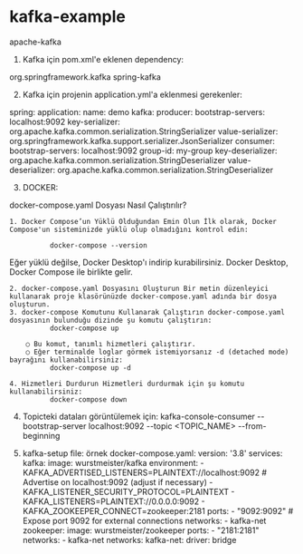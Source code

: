 # kafka-example
apache-kafka

1. Kafka için pom.xml'e eklenen dependency:

<!-- Spring Kafka -->
<dependency>
    <groupId>org.springframework.kafka</groupId>
    <artifactId>spring-kafka</artifactId>
</dependency>

2. Kafka için projenin application.yml'a eklenmesi gerekenler:

spring:
  application:
    name: demo
  kafka:
    producer:
      bootstrap-servers: localhost:9092
      key-serializer: org.apache.kafka.common.serialization.StringSerializer
      value-serializer: org.springframework.kafka.support.serializer.JsonSerializer
    consumer:
      bootstrap-servers: localhost:9092
      group-id: my-group
      key-deserializer: org.apache.kafka.common.serialization.StringDeserializer
      value-deserializer: org.apache.kafka.common.serialization.StringDeserializer


3. DOCKER:

docker-compose.yaml Dosyası Nasıl Çalıştırılır?

	1. Docker Compose’un Yüklü Olduğundan Emin Olun İlk olarak, Docker Compose'un sisteminizde yüklü olup olmadığını kontrol edin:

              docker-compose --version

Eğer yüklü değilse, Docker Desktop'ı indirip kurabilirsiniz. Docker Desktop, Docker Compose ile birlikte gelir.
	
	2. docker-compose.yaml Dosyasını Oluşturun Bir metin düzenleyici kullanarak proje klasörünüzde docker-compose.yaml adında bir dosya oluşturun.
	3. docker-compose Komutunu Kullanarak Çalıştırın docker-compose.yaml dosyasının bulunduğu dizinde şu komutu çalıştırın:
              docker-compose up
              
		○ Bu komut, tanımlı hizmetleri çalıştırır.
		○ Eğer terminalde loglar görmek istemiyorsanız -d (detached mode) bayrağını kullanabilirsiniz:
              docker-compose up -d
              
	4. Hizmetleri Durdurun Hizmetleri durdurmak için şu komutu kullanabilirsiniz:
              docker-compose down



  
4. Topicteki dataları görüntülemek için:
      kafka-console-consumer --bootstrap-server localhost:9092 --topic <TOPIC_NAME> --from-beginning


5. kafka-setup file:
örnek docker-compose.yaml:
      version: '3.8'
      services:
	kafka:
	  image: wurstmeister/kafka
	  environment:
	    - KAFKA_ADVERTISED_LISTENERS=PLAINTEXT://localhost:9092  # Advertise on localhost:9092 (adjust if necessary)
	    - KAFKA_LISTENER_SECURITY_PROTOCOL=PLAINTEXT
	    - KAFKA_LISTENERS=PLAINTEXT://0.0.0.0:9092
	    - KAFKA_ZOOKEEPER_CONNECT=zookeeper:2181
	  ports:
	    - "9092:9092"  # Expose port 9092 for external connections
	  networks:
	    - kafka-net
	zookeeper:
	  image: wurstmeister/zookeeper
	  ports:
	    - "2181:2181"
	  networks:
	    - kafka-net
      networks:
                kafka-net:
                  driver: bridge
